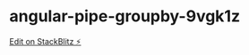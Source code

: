 # angular-pipe-groupby-9vgk1z

[Edit on StackBlitz ⚡️](https://stackblitz.com/edit/angular-pipe-groupby-9vgk1z)